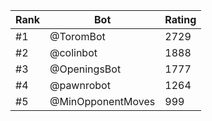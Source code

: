Rank|Bot|Rating
---|---|---
#1|@ToromBot|2729
#2|@colinbot|1888
#3|@OpeningsBot|1777
#4|@pawnrobot|1264
#5|@MinOpponentMoves|999
